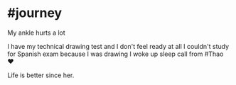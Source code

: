 # #journey 

My ankle hurts a lot

I have my technical drawing test and I don't feel ready at all
I couldn't study for Spanish exam because I was drawing 
I woke up sleep call from #Thao ❤️

Life is better since her.
